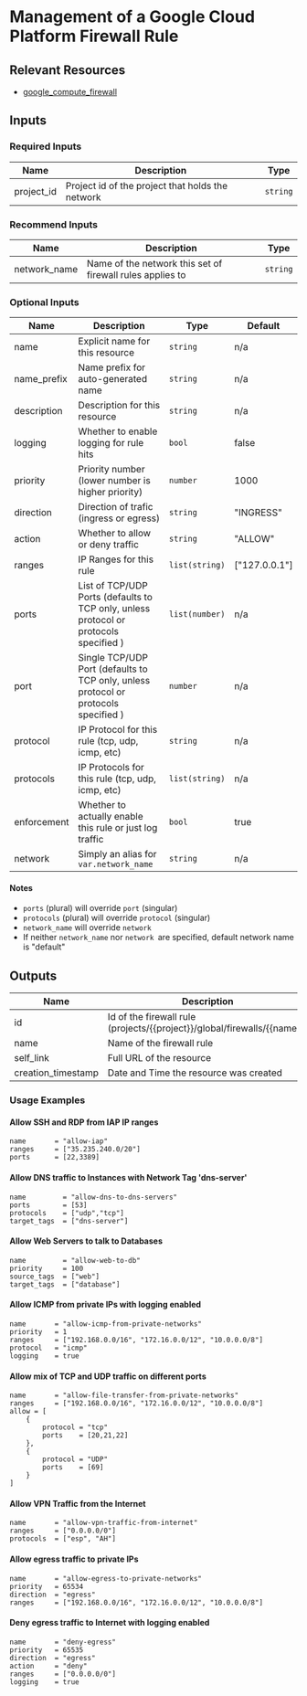 # Management of a Google Cloud Platform Firewall Rule

## Relevant Resources

- [google_compute_firewall](https://registry.terraform.io/providers/hashicorp/google/latest/docs/resources/compute_firewall)

## Inputs 

### Required Inputs

| Name | Description | Type |
|------|-------------|------|
| project\_id | Project id of the project that holds the network | `string` | 

### Recommend Inputs

| Name | Description | Type |
|------|-------------|------|
| network_name | Name of the network this set of firewall rules applies to | `string` |

### Optional Inputs

| Name | Description                                                                           | Type | Default |
|------|---------------------------------------------------------------------------------------|------|---------|
| name | Explicit name for this resource                                                       | `string` | n/a |
| name_prefix | Name prefix for auto-generated name                                                   | `string` | n/a |
| description | Description for this resource                                                         | `string` | n/a |
| logging | Whether to enable logging for rule hits                                               | `bool` | false | 
| priority | Priority number (lower number is higher priority)                                     | `number` | 1000 |
| direction | Direction of trafic (ingress or egress)                                               | `string` | "INGRESS" |
| action | Whether to allow or deny traffic                                                      | `string` | "ALLOW" |
| ranges | IP Ranges for this rule                                                               | `list(string)` | ["127.0.0.1"] |
| ports | List of TCP/UDP Ports (defaults to TCP only, unless protocol or protocols specified ) | `list(number)` | n/a |
| port | Single TCP/UDP Port (defaults to TCP only, unless protocol or protocols specified )   | `number` | n/a |
| protocol | IP Protocol for this rule (tcp, udp, icmp, etc)                                       | `string` | n/a |
| protocols | IP Protocols for this rule (tcp, udp, icmp, etc)                                      | `list(string)` | n/a |
| enforcement | Whether to actually enable this rule or just log traffic                              | `bool` | true |
| network | Simply an alias for `var.network_name`                                                | `string` | n/a |

#### Notes

- `ports` (plural) will override `port` (singular)
- `protocols` (plural) will override `protocol` (singular)
- `network_name` will override `network`
- If neither `network_name` nor `network `are specified, default network name is "default"

## Outputs

| Name | Description | Type |
|------|-------------|------|
| id | Id of the firewall rule (projects/{{project}}/global/firewalls/{{name}}) | `string` |
| name | Name of the firewall rule | `string` |
| self\_link | Full URL of the resource | `string` | 
| creation\_timestamp | Date and Time the resource was created  | `string` |

### Usage Examples

#### Allow SSH and RDP from IAP IP ranges

```
name       = "allow-iap"
ranges     = ["35.235.240.0/20"]
ports      = [22,3389]
```

#### Allow DNS traffic to Instances with Network Tag 'dns-server'

```
name         = "allow-dns-to-dns-servers"
ports        = [53]
protocols    = ["udp","tcp"]
target_tags  = ["dns-server"]
```

#### Allow Web Servers to talk to Databases

```
name         = "allow-web-to-db"
priority     = 100
source_tags  = ["web"]
target_tags  = ["database"]
```

#### Allow ICMP from private IPs with logging enabled

```
name       = "allow-icmp-from-private-networks"
priority   = 1
ranges     = ["192.168.0.0/16", "172.16.0.0/12", "10.0.0.0/8"]
protocol   = "icmp"
logging    = true
```

#### Allow mix of TCP and UDP traffic on different ports

```
name       = "allow-file-transfer-from-private-networks"
ranges     = ["192.168.0.0/16", "172.16.0.0/12", "10.0.0.0/8"]
allow = [
    {
        protocol = "tcp"
        ports    = [20,21,22]
    },
    {
        protocol = "UDP"
        ports    = [69]
    }
]
```

#### Allow VPN Traffic from the Internet

```
name       = "allow-vpn-traffic-from-internet"
ranges     = ["0.0.0.0/0"]
protocols  = ["esp", "AH"]
```

#### Allow egress traffic to private IPs

```
name       = "allow-egress-to-private-networks"
priority   = 65534
direction  = "egress"
ranges     = ["192.168.0.0/16", "172.16.0.0/12", "10.0.0.0/8"]
```

#### Deny egress traffic to Internet with logging enabled

```
name       = "deny-egress"
priority   = 65535
direction  = "egress"
action     = "deny"
ranges     = ["0.0.0.0/0"]
logging    = true
```
